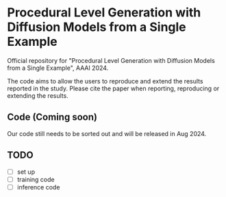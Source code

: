 <!-- # Procedural Level Generation with Diffusion Models from a Single Example

Official PyTorch implementation of "Procedural Level Generation with Diffusion Models from a Single Example".
The code aims to allow the users to reproduce and extend the results reported in the study. Please cite the paper when reporting, reproducing or extending the results.

guidied_diffusion文件夹改编自https://github.com/openai/guided-diffusion -->

# Procedural Level Generation with Diffusion Models from a Single Example
Official repository for "Procedural Level Generation with Diffusion Models from a Single Example", AAAI 2024.

The code aims to allow the users to reproduce and extend the results reported in the study. Please cite the paper when reporting, reproducing or extending the results.

## Code (Coming soon)
Our code still needs to be sorted out and will be released in Aug 2024.

## TODO
- [ ] set up
- [ ] training code 
- [ ] inference code

